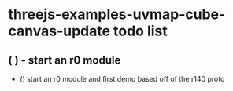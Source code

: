 # threejs-examples-uvmap-cube-canvas-update todo list



## ( ) - start an r0 module
* () start an r0 module and first demo based off of the r140 proto

